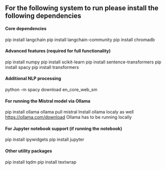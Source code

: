 ## For the following system to run please install the following dependencies

#### Core dependencies
pip install langchain
pip install langchain-community
pip install chromadb

#### Advanced features (required for full functionality)
pip install numpy
pip install scikit-learn
pip install sentence-transformers
pip install spacy
pip install transformers

#### Additional NLP processing
python -m spacy download en_core_web_sm

#### For running the Mistral model via Ollama
pip install ollama
ollama pull mistral
Install ollama localy as well https://ollama.com/download
Ollama has to be running locally

#### For Jupyter notebook support (if running the notebook)
pip install ipywidgets
pip install jupyter

#### Other utility packages
pip install tqdm
pip install textwrap
